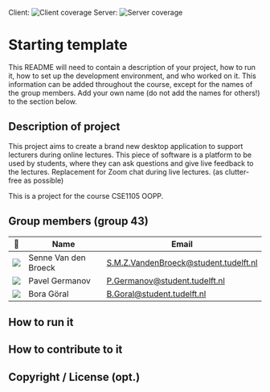 Client: ![Client coverage](https://gitlab.ewi.tudelft.nl/cse1105/2019-2020/organisation/repository-template/badges/master/coverage.svg?job=client-test)
Server: ![Server coverage](https://gitlab.ewi.tudelft.nl/cse1105/2019-2020/organisation/repository-template/badges/master/coverage.svg?job=server-test)


# Starting template

This README will need to contain a description of your project, how to run it, how to set up the development environment, and who worked on it.
This information can be added throughout the course, except for the names of the group members.
Add your own name (do not add the names for others!) to the section below.

## Description of project
This project aims to create a brand new desktop application to support lecturers during online lectures.
This piece of software is a platform to be used by students, where they can ask questions and give live feedback to the lectures. 
Replacement for Zoom chat during live lectures. (as clutter-free as possible)

This is a project for the course CSE1105 OOPP.


## Group members (group 43)

| 📸 | Name | Email |
|---|---|---|
| ![](https://eu.ui-avatars.com/api/?name=SB&length=4&size=50&color=DDD&background=777&font-size=0.325) |   Senne Van den Broeck   | S.M.Z.VandenBroeck@student.tudelft.nl |
| ![](https://eu.ui-avatars.com/api/?name=PG&length=4&size=50&color=DDD&background=777&font-size=0.325) |   Pavel Germanov   | P.Germanov@student.tudelft.nl |
| ![](https://eu.ui-avatars.com/api/?name=BG&length=4&size=50&color=DDD&background=777&font-size=0.325) |   Bora Göral   | B.Goral@student.tudelft.nl |

<!-- Instructions (remove once assignment has been completed -->
<!-- - Add (only!) your own name to the table above (use Markdown formatting) -->
<!-- - Mention your *student* email address -->
<!-- - Preferably add a recognisable photo, otherwise add your GitLab photo -->
<!-- - (please make sure the photos have the same size) --> 

## How to run it

## How to contribute to it

## Copyright / License (opt.)

